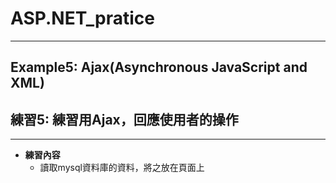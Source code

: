 # ASP.NET_pratice

***
## Example5: Ajax(Asynchronous JavaScript and XML) 
## 練習5: 練習用Ajax，回應使用者的操作
***

* **練習內容**
  * 讀取mysql資料庫的資料，將之放在頁面上